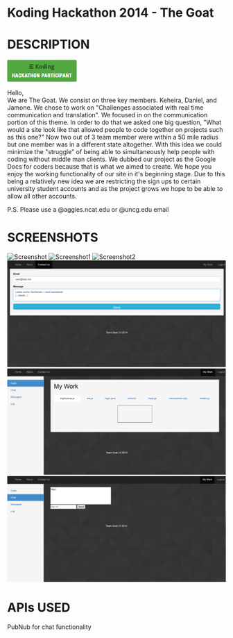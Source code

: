 Koding Hackathon 2014 - The Goat
=======================================
DESCRIPTION
=======================================
[![Koding Hackathon](/images/badge.png?raw=true "Koding Hackathon")](https://koding.com/Hackathon)

Hello,<br>
We are The Goat. We consist on three key members. Keheira, Daniel, and Jamone. We chose to work on "Challenges associated with real time communication and translation". We focused in on the communication portion of this theme. In order to do that we asked one big question, "What would a site look like that allowed people to code together on projects such as this one?" Now two out of 3 team member were within a 50 mile radius but one member was in a different state altogether. With this idea we could minimize the "struggle" of being able to simultaneously help people with coding without middle man clients. We dubbed our project as the Google Docs for coders because that is what we aimed to create. We hope you enjoy the working functionality of our site in it's beginning stage. Due to this being a relatively new idea we are restricting the sign ups to certain university student accounts and as the project grows we hope to be able to allow all other accounts.

P.S. Please use a @aggies.ncat.edu or @uncg.edu email

SCREENSHOTS
=====================================

![Screenshot](https://raw.githubusercontent.com/Keheira/Koding_Hack2014/master/images/CoCo-Code%20Collaboration%20%E2%80%BA%20Home.png)
![Screenshot1](https://raw.githubusercontent.com/Keheira/Koding_Hack2014/master/images/CoCo-Code%20Collaboration%20%E2%80%BA%20Sign%20Up.png)
![Screenshot2](https://raw.githubusercontent.com/Keheira/Koding_Hack2014/master/images/CoCo-Code%20Collaboration%20%E2%80%BA%20Login.png)
![Screenshot3](https://raw.githubusercontent.com/Keheira/Koding_Hack2014/master/Code/screenshots/work03.png)
![Screenshot4](https://raw.githubusercontent.com/Keheira/Koding_Hack2014/master/Code/screenshots/work04.png)
![Screenshot5](https://raw.githubusercontent.com/Keheira/Koding_Hack2014/master/Code/screenshots/work05.png)

APIs USED
===================================
PubNub for chat functionality
